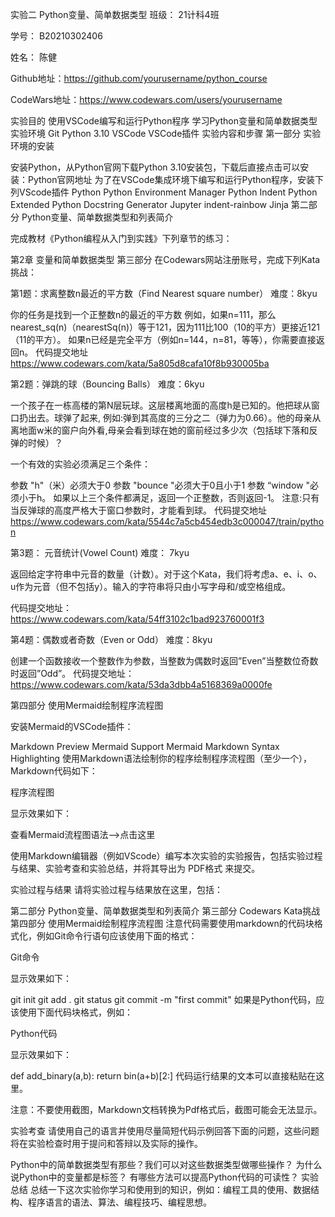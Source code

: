 实验二 Python变量、简单数据类型
班级： 21计科4班

学号： B20210302406

姓名： 陈健

Github地址：https://github.com/yourusername/python_course

CodeWars地址：https://www.codewars.com/users/yourusername

实验目的
使用VSCode编写和运行Python程序
学习Python变量和简单数据类型
实验环境
Git
Python 3.10
VSCode
VSCode插件
实验内容和步骤
第一部分
实验环境的安装

安装Python，从Python官网下载Python 3.10安装包，下载后直接点击可以安装：Python官网地址
为了在VSCode集成环境下编写和运行Python程序，安装下列VScode插件
Python
Python Environment Manager
Python Indent
Python Extended
Python Docstring Generator
Jupyter
indent-rainbow
Jinja
第二部分
Python变量、简单数据类型和列表简介

完成教材《Python编程从入门到实践》下列章节的练习：

第2章 变量和简单数据类型
第三部分
在Codewars网站注册账号，完成下列Kata挑战：

第1题：求离整数n最近的平方数（Find Nearest square number）
难度：8kyu

你的任务是找到一个正整数n的最近的平方数 例如，如果n=111，那么nearest_sq(n)（nearestSq(n)）等于121，因为111比100（10的平方）更接近121（11的平方）。 如果n已经是完全平方（例如n=144，n=81，等等），你需要直接返回n。 代码提交地址 https://www.codewars.com/kata/5a805d8cafa10f8b930005ba

第2题：弹跳的球（Bouncing Balls）
难度：6kyu

一个孩子在一栋高楼的第N层玩球。这层楼离地面的高度h是已知的。他把球从窗口扔出去。球弹了起来, 例如:弹到其高度的三分之二（弹力为0.66）。他的母亲从离地面w米的窗户向外看,母亲会看到球在她的窗前经过多少次（包括球下落和反弹的时候）？

一个有效的实验必须满足三个条件：

参数 "h"（米）必须大于0
参数 "bounce "必须大于0且小于1
参数 “window "必须小于h。
如果以上三个条件都满足，返回一个正整数，否则返回-1。 注意:只有当反弹球的高度严格大于窗口参数时，才能看到球。 代码提交地址 https://www.codewars.com/kata/5544c7a5cb454edb3c000047/train/python

第3题： 元音统计(Vowel Count)
难度： 7kyu

返回给定字符串中元音的数量（计数）。对于这个Kata，我们将考虑a、e、i、o、u作为元音（但不包括y）。输入的字符串将只由小写字母和/或空格组成。

代码提交地址： https://www.codewars.com/kata/54ff3102c1bad923760001f3

第4题：偶数或者奇数（Even or Odd）
难度：8kyu

创建一个函数接收一个整数作为参数，当整数为偶数时返回”Even”当整数位奇数时返回”Odd”。 代码提交地址： https://www.codewars.com/kata/53da3dbb4a5168369a0000fe

第四部分
使用Mermaid绘制程序流程图

安装Mermaid的VSCode插件：

Markdown Preview Mermaid Support
Mermaid Markdown Syntax Highlighting
使用Markdown语法绘制你的程序绘制程序流程图（至少一个），Markdown代码如下：

程序流程图

显示效果如下：


查看Mermaid流程图语法-->点击这里

使用Markdown编辑器（例如VScode）编写本次实验的实验报告，包括实验过程与结果、实验考查和实验总结，并将其导出为 PDF格式 来提交。

实验过程与结果
请将实验过程与结果放在这里，包括：

第二部分 Python变量、简单数据类型和列表简介
第三部分 Codewars Kata挑战
第四部分 使用Mermaid绘制程序流程图
注意代码需要使用markdown的代码块格式化，例如Git命令行语句应该使用下面的格式：

Git命令

显示效果如下：

git init
git add .
git status
git commit -m "first commit"
如果是Python代码，应该使用下面代码块格式，例如：

Python代码

显示效果如下：

def add_binary(a,b):
    return bin(a+b)[2:]
代码运行结果的文本可以直接粘贴在这里。

注意：不要使用截图，Markdown文档转换为Pdf格式后，截图可能会无法显示。

实验考查
请使用自己的语言并使用尽量简短代码示例回答下面的问题，这些问题将在实验检查时用于提问和答辩以及实际的操作。

Python中的简单数据类型有那些？我们可以对这些数据类型做哪些操作？
为什么说Python中的变量都是标签？
有哪些方法可以提高Python代码的可读性？
实验总结
总结一下这次实验你学习和使用到的知识，例如：编程工具的使用、数据结构、程序语言的语法、算法、编程技巧、编程思想。